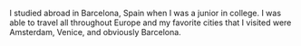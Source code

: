I studied abroad in Barcelona, Spain when I was a junior in college. I was able to travel all throughout
Europe and my favorite cities that I visited were Amsterdam, Venice, and obviously Barcelona. 
